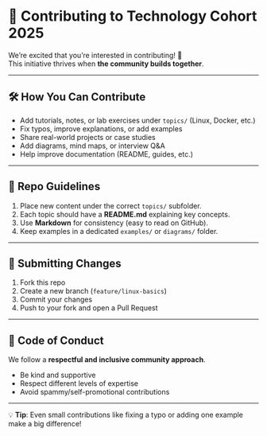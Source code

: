 # 🤝 Contributing to Technology Cohort 2025

We’re excited that you’re interested in contributing! 🎉  
This initiative thrives when **the community builds together**.

---

## 🛠️ How You Can Contribute
- Add tutorials, notes, or lab exercises under `topics/` (Linux, Docker, etc.)
- Fix typos, improve explanations, or add examples
- Share real-world projects or case studies
- Add diagrams, mind maps, or interview Q&A
- Help improve documentation (README, guides, etc.)

---

## 📂 Repo Guidelines
1. Place new content under the correct `topics/` subfolder.
2. Each topic should have a **README.md** explaining key concepts.
3. Use **Markdown** for consistency (easy to read on GitHub).
4. Keep examples in a dedicated `examples/` or `diagrams/` folder.

---

## 🔀 Submitting Changes
1. Fork this repo  
2. Create a new branch (`feature/linux-basics`)  
3. Commit your changes  
4. Push to your fork and open a Pull Request  

---

## 📜 Code of Conduct
We follow a **respectful and inclusive community approach**.  
- Be kind and supportive  
- Respect different levels of expertise  
- Avoid spammy/self-promotional contributions  

---

💡 **Tip**: Even small contributions like fixing a typo or adding one example make a big difference!
